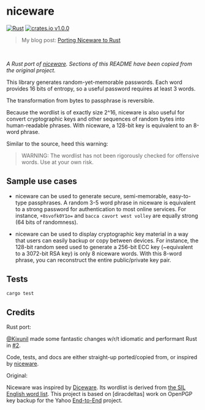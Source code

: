 # niceware

[![Rust](https://github.com/healeycodes/niceware/actions/workflows/rust.yml/badge.svg)](https://github.com/healeycodes/niceware/actions/workflows/rust.yml) [![crates.io v1.0.0](https://img.shields.io/badge/crates.io-v1.0.0-brightgreen)](https://crates.io/crates/niceware)

> My blog post: [Porting Niceware to Rust](https://healeycodes.com/porting-niceware-to-rust)

<br>

_A Rust port of [niceware](https://github.com/diracdeltas/niceware). Sections of this README have been copied from the original project._

This library generates random-yet-memorable passwords. Each word provides 16 bits of entropy, so a useful password requires at least 3 words.

The transformation from bytes to passphrase is reversible.

Because the wordlist is of exactly size 2^16, niceware is also useful for convert cryptographic keys and other sequences of random bytes into human-readable phrases. With niceware, a 128-bit key is equivalent to an 8-word phrase.

Similar to the source, heed this warning:

> WARNING: The wordlist has not been rigorously checked for offensive words. Use at your own risk.

## Sample use cases
- niceware can be used to generate secure, semi-memorable, easy-to-type passphrases. A random 3-5 word phrase in niceware is equivalent to a strong password for authentication to most online services. For instance, `+8svofk0Y1o=` and `bacca cavort west volley` are equally strong (64 bits of randomness).

- niceware can be used to display cryptographic key material in a way that users can easily backup or copy between devices. For instance, the 128-bit random seed used to generate a 256-bit ECC key (~equivalent to a 3072-bit RSA key) is only 8 niceware words. With this 8-word phrase, you can reconstruct the entire public/private key pair.

## Tests

```bash
cargo test
```

## Credits

Rust port:

[@Kixunil](https://github.com/Kixunil) made some fantastic changes w/r/t idiomatic and performant Rust in [#2](https://github.com/healeycodes/niceware/pull/2).

Code, tests, and docs are either straight-up ported/copied from, or inspired by [niceware](https://github.com/diracdeltas/niceware).

Original:

Niceware was inspired by [Diceware](http://world.std.com/~reinhold/diceware.html). Its wordlist is derived from [the SIL English word list](https://web.archive.org/web/20180803153208/http://www-01.sil.org/linguistics/wordlists/english/). This project is based on [diracdeltas] work on OpenPGP key backup for the Yahoo [End-to-End](https://github.com/yahoo/end-to-end) project.
